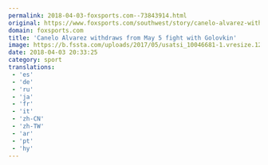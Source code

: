 ```yaml
---
permalink: 2018-04-03-foxsports.com--73843914.html
original: https://www.foxsports.com/southwest/story/canelo-alvarez-withdraws-from-may-5-fight-with-golovkin-2-040318
domain: foxsports.com
title: 'Canelo Alvarez withdraws from May 5 fight with Golovkin'
image: https://b.fssta.com/uploads/2017/05/usatsi_10046681-1.vresize.1200.630.high.45.jpg
date: 2018-04-03 20:33:25
category: sport
translations: 
 - 'es'
 - 'de'
 - 'ru'
 - 'ja'
 - 'fr'
 - 'it'
 - 'zh-CN'
 - 'zh-TW'
 - 'ar'
 - 'pt'
 - 'hy'
---
```


